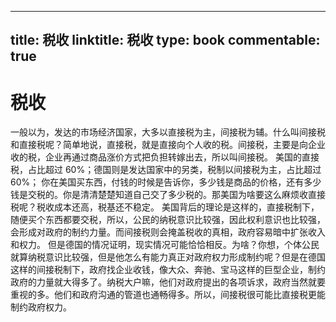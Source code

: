 
---
title: 税收
linktitle: 税收
type: book
commentable: true
---

# 税收

一般以为，发达的市场经济国家，大多以直接税为主，间接税为辅。什么叫间接税和直接税呢？简单地说，直接税，就是直接向个人收的税。间接税，主要是向企业收的税，企业再通过商品涨价方式把负担转嫁出去，所以叫间接税。
美国的直接税，占比超过 60%；德国则是发达国家中的另类，税制以间接税为主，占比超过 60%；
你在美国买东西，付钱的时候是告诉你，多少钱是商品的价格，还有多少钱是交税的。你是清清楚楚知道自己交了多少税的。那美国为啥要这么麻烦收直接税呢？税收成本还高，税基还不稳定。
美国背后的理论是这样的，直接税制下，随便买个东西都要交税，所以，公民的纳税意识比较强，因此权利意识也比较强，会形成对政府的制约力量。而间接税则会掩盖税收的真相，政府容易暗中扩张收入和权力。
但是德国的情况证明，现实情况可能恰恰相反。为啥？你想，个体公民就算纳税意识比较强，但是他怎么有能力真正对政府权力形成制约呢？但是在德国这样的间接税制下，政府找企业收钱，像大众、奔驰、宝马这样的巨型企业，制约政府的力量就大得多了。纳税大户嘛，他们对政府提出的各项诉求，政府当然就要重视的多。他们和政府沟通的管道也通畅得多。所以，间接税很可能比直接税更能制约政府权力。

    